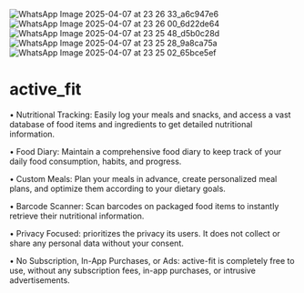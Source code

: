 ![WhatsApp Image 2025-04-07 at 23 26 33_a6c947e6](https://github.com/user-attachments/assets/0e6fe48e-2829-4df9-954d-f74baf0c5276)  ![WhatsApp Image 2025-04-07 at 23 26 00_6d22de64](https://github.com/user-attachments/assets/8ee3b442-afe2-43b4-8e98-84ea1a7358ce) ![WhatsApp Image 2025-04-07 at 23 25 48_d5b0c28d](https://github.com/user-attachments/assets/fbfdac58-27e2-480a-b93e-81055adf16f6) ![WhatsApp Image 2025-04-07 at 23 25 28_9a8ca75a](https://github.com/user-attachments/assets/409ac2cb-6198-4964-99ca-3f2544ce64ca) ![WhatsApp Image 2025-04-07 at 23 25 02_65bce5ef](https://github.com/user-attachments/assets/6ad5154d-ebc0-4833-b7d9-e1e30c1e7e9b)




# active_fit

• Nutritional Tracking: Easily log your meals and snacks, and access a vast database of food items and ingredients to get detailed nutritional information.

• Food Diary: Maintain a comprehensive food diary to keep track of your daily food consumption, habits, and progress.

• Custom Meals: Plan your meals in advance, create personalized meal plans, and optimize them according to your dietary goals.

• Barcode Scanner: Scan barcodes on packaged food items to instantly retrieve their nutritional information.

• Privacy Focused: prioritizes the privacy its users. It does not collect or share any personal data without your consent.

• No Subscription, In-App Purchases, or Ads: active-fit is completely free to use, without any subscription fees, in-app purchases, or intrusive advertisements.

